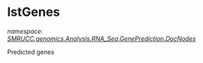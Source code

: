 ﻿# lstGenes
_namespace: [SMRUCC.genomics.Analysis.RNA_Seq.GenePrediction.DocNodes](./index.md)_

Predicted genes




